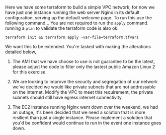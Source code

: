 Here we have some terraform to build a simple VPC network, for now we have just one instance running the web server 
Nginx in its default configuration, serving up the default welcome page. To run this use the following command...
You are not required to run the `apply` command. running a `plan` to validate the terraform code is also ok.

    terraform init && terraform apply -var-file=terraform.tfvars

We want this to be extended. You're tasked with making the alterations detailed below,

1. The AMI that we have choose to use is not guarantee to be the latest, please adjust the code to filter only the lastest public Amazon Linux 2 for this exercise.

2. We are looking to improve the security and segregation of our network we've decided we would like private subnets that
are not addressable on the internet. Modify the VPC to meet this requirement, the private subnets should still have egress
internet connectivity.

3. The EC2 instance running Nginx went down over the weekend, we had an outage, it's been decided that we need a solution 
that is more resilient than just a single instance. Please implement a solution that you'd be confident would continue 
to run in the event one instance goes down.